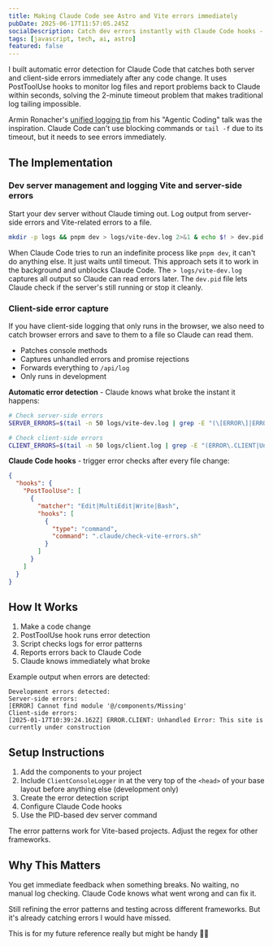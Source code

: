 ```yaml
---
title: Making Claude Code see Astro and Vite errors immediately
pubDate: 2025-06-17T11:57:05.245Z
socialDescription: Catch dev errors instantly with Claude Code hooks - no more timeout problems or manual log checking
tags: [javascript, tech, ai, astro]
featured: false
---
```


I built automatic error detection for Claude Code that catches both server and client-side errors immediately after any code change. It uses PostToolUse hooks to monitor log files and report problems back to Claude within seconds, solving the 2-minute timeout problem that makes traditional log tailing impossible.

Armin Ronacher's [unified logging tip](https://youtu.be/nfOVgz_omlU?t=1734) from his "Agentic Coding" talk was the inspiration. Claude Code can't use blocking commands or `tail -f` due to its timeout, but it needs to see errors immediately.

## The Implementation

### Dev server management and logging Vite and server-side errors

Start your dev server without Claude timing out. Log output from server-side errors and Vite-related errors to a file.

```bash
mkdir -p logs && pnpm dev > logs/vite-dev.log 2>&1 & echo $! > dev.pid
```

When Claude Code tries to run an indefinite process like `pnpm dev`, it can't do anything else. It just waits until timeout. This approach sets it to work in the background and unblocks Claude Code. The `> logs/vite-dev.log` captures all output so Claude can read errors later. The `dev.pid` file lets Claude check if the server's still running or stop it cleanly.

### Client-side error capture

If you have client-side logging that only runs in the browser, we also need to catch browser errors and save to them to a file so Claude can read them.

- Patches console methods
- Captures unhandled errors and promise rejections
- Forwards everything to `/api/log`
- Only runs in development

**Automatic error detection** - Claude knows what broke the instant it happens:

```bash
# Check server-side errors
SERVER_ERRORS=$(tail -n 50 logs/vite-dev.log | grep -E "(\[ERROR\]|ERROR|Internal server error|is not defined|UnhandledRejection|Cannot find module)" | tail -n 5)

# Check client-side errors
CLIENT_ERRORS=$(tail -n 50 logs/client.log | grep -E "(ERROR\.CLIENT|Unhandled Error|Unhandled Promise Rejection)" | tail -n 5)
```

**Claude Code hooks** - trigger error checks after every file change:

```json
{
  "hooks": {
    "PostToolUse": [
      {
        "matcher": "Edit|MultiEdit|Write|Bash",
        "hooks": [
          {
            "type": "command",
            "command": ".claude/check-vite-errors.sh"
          }
        ]
      }
    ]
  }
}
```

## How It Works

1. Make a code change
2. PostToolUse hook runs error detection
3. Script checks logs for error patterns
4. Reports errors back to Claude Code
5. Claude knows immediately what broke

Example output when errors are detected:

```text
Development errors detected:
Server-side errors:
[ERROR] Cannot find module '@/components/Missing'
Client-side errors:
[2025-01-17T10:39:24.162Z] ERROR.CLIENT: Unhandled Error: This site is currently under construction
```

## Setup Instructions

1. Add the components to your project
2. Include `ClientConsoleLogger` in at the very top of the `<head>` of your base layout before anything else (development only)
3. Create the error detection script
4. Configure Claude Code hooks
5. Use the PID-based dev server command

The error patterns work for Vite-based projects. Adjust the regex for other frameworks.

## Why This Matters

You get immediate feedback when something breaks. No waiting, no manual log checking. Claude Code knows what went wrong and can fix it.

Still refining the error patterns and testing across different frameworks. But it's already catching errors I would have missed.

This is for my future reference really but might be handy 🤷‍♂️
